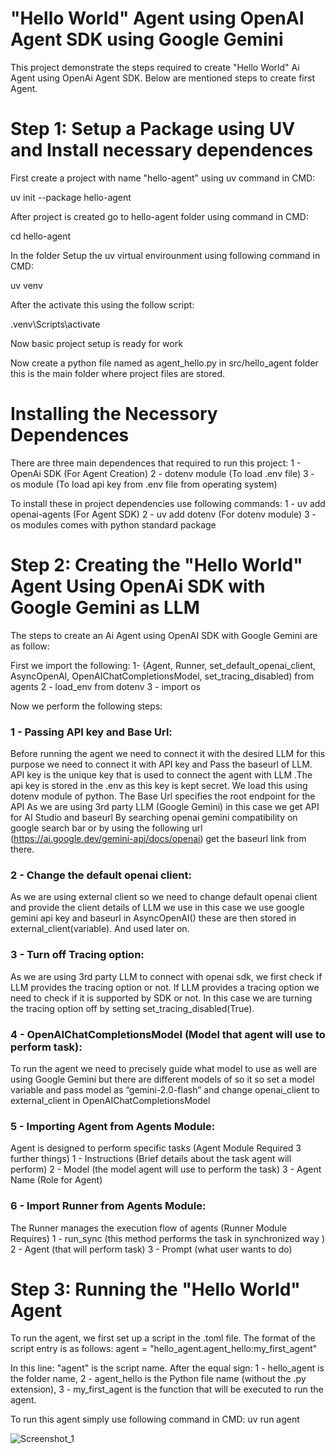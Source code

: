 # "Hello World" Agent using OpenAI Agent SDK using Google Gemini

This project demonstrate the steps required to create "Hello World" Ai Agent using OpenAi Agent SDK. Below are mentioned steps to create first Agent. 

# Step 1: Setup a Package using UV and Install necessary dependences 

First create a project with name "hello-agent" using uv command in CMD:

uv init --package hello-agent

After project is created go to hello-agent folder using command in CMD:

cd hello-agent

In the folder Setup the uv virtual envirounment using following command in CMD:

uv venv

After the activate this using the follow script:

.venv\Scripts\activate

Now basic project setup is ready for work

Now create a python file named as agent_hello.py in src/hello_agent folder this is the main folder where project files are stored.
 
# Installing the Necessory Dependences 
There are three main dependences that required to run this project: 
1 - OpenAi SDK (For Agent Creation)
2 - dotenv module (To load .env file)
3 - os module (To load api key from .env file from operating system)

To install these in project dependencies use following commands:
1 - uv add openai-agents        (For Agent SDK)
2 - uv add dotenv               (For dotenv module)
3 - os modules comes with python standard package

# Step 2: Creating the "Hello World" Agent Using OpenAi SDK with Google Gemini as LLM
The steps to create an Ai Agent using OpenAI SDK with Google Gemini are as follow:

First we import the following:
1- (Agent, Runner, set_default_openai_client, AsyncOpenAI, OpenAIChatCompletionsModel, set_tracing_disabled) from agents
2 - load_env from dotenv
3 - import os

Now we perform the following steps:
### 1 - Passing API key and Base Url:
Before running the agent we need to connect it with the desired LLM for this purpose we need to connect it with API key and Pass the baseurl of LLM.
API key is the unique key that is used to connect the agent with LLM .The api key is stored in the .env as this key is kept secret. We load this using dotenv module of python.
The Base Url specifies the root endpoint for the API
As we are using 3rd party LLM (Google Gemini) in this case we get API for AI Studio and baseurl 
By searching openai gemini compatibility on google search bar or by using the following url (https://ai.google.dev/gemini-api/docs/openai) get the baseurl link from there.                                   

### 2 - Change the default openai client:
As we are using external client so we need to change default openai client and provide the client details of LLM we use in this case we use google gemini api key and baseurl in AsyncOpenAI() these are then stored in external_client(variable). And used later on.

### 3 -  Turn off Tracing option:
As we are using 3rd party LLM to connect with openai sdk, we first check if LLM provides the tracing option or not. If LLM provides a tracing option we need to check if it is supported by SDK or not.
In this case we are turning the tracing option off by setting set_tracing_disabled(True). 

### 4 - OpenAIChatCompletionsModel (Model that agent will use to perform task):
To run the agent we need to precisely guide what model to use as well are using Google Gemini but there are different models of so it so set a model variable and pass model as “gemini-2.0-flash” and change openai_client to external_client  in OpenAIChatCompletionsModel 

### 5 - Importing Agent from Agents Module:
Agent is designed to perform specific tasks
(Agent Module Required 3 further things)
	1 - Instructions (Brief details about the task agent will perform)
	2 - Model (the model agent will use to perform the task)
	3 - Agent Name (Role for Agent)
### 6 - Import Runner from Agents Module:
The Runner manages the execution flow of agents
(Runner Module Requires)
	1 - run_sync (this method performs the task in synchronized way )
	2 - Agent (that will perform task)
	3 - Prompt (what user wants to do)

# Step 3: Running the "Hello World" Agent
To run the agent, we first set up a script in the .toml file. The format of the script entry is as follows:
agent = "hello_agent.agent_hello:my_first_agent"

In this line:
    "agent" is the script name.
After the equal sign:
    1 - hello_agent is the folder name,
    2 - agent_hello is the Python file name (without the .py extension),
    3 - my_first_agent is the function that will be executed to run the agent.

To run this agent simply use following command in CMD:
uv run agent

![Screenshot_1](https://github.com/user-attachments/assets/f315fe3d-5714-4642-ae70-c6b48ab88563)

